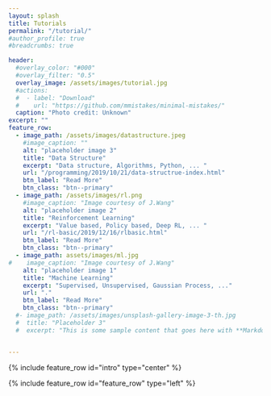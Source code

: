 ```yaml
---
layout: splash
title: Tutorials
permalink: "/tutorial/"
#author_profile: true
#breadcrumbs: true

header:
  #overlay_color: "#000"
  #overlay_filter: "0.5"
  overlay_image: /assets/images/tutorial.jpg
  #actions:
  #  - label: "Download"
  #    url: "https://github.com/mmistakes/minimal-mistakes/"
  caption: "Photo credit: Unknown"
excerpt: ""
feature_row:
  - image_path: /assets/images/datastructure.jpeg
    #image_caption: ""
    alt: "placeholder image 3"
    title: "Data Structure"
    excerpt: "Data structure, Algorithms, Python, ... "
    url: "/programming/2019/10/21/data-structrue-index.html"
    btn_label: "Read More"
    btn_class: "btn--primary"
  - image_path: /assets/images/rl.png
    #image_caption: "Image courtesy of J.Wang"
    alt: "placeholder image 2"
    title: "Reinforcement Learning"
    excerpt: "Value based, Policy based, Deep RL, ... "
    url: "/rl-basic/2019/12/16/rlbasic.html"
    btn_label: "Read More"
    btn_class: "btn--primary"
  - image_path: assets/images/ml.jpg
#    image_caption: "Image courtesy of J.Wang"
    alt: "placeholder image 1"
    title: "Machine Learning"
    excerpt: "Supervised, Unsupervised, Gaussian Process, ..."
    url: "."
    btn_label: "Read More"
    btn_class: "btn--primary"
  #- image_path: /assets/images/unsplash-gallery-image-3-th.jpg
  #  title: "Placeholder 3"
  #  excerpt: "This is some sample content that goes here with **Markdown** formatting."


---
```

{% include feature_row id="intro" type="center" %}

{% include feature_row id="feature_row" type="left" %}
